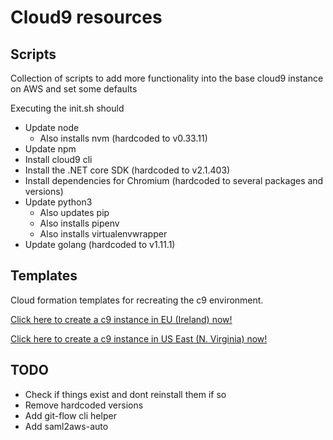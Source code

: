 # Cloud9 resources

## Scripts

Collection of scripts to add more functionality into the base cloud9 instance on AWS and set some defaults

Executing the init.sh should

* Update node
    * Also installs nvm (hardcoded to v0.33.11)
* Update npm
* Install cloud9 cli
* Install the .NET core SDK (hardcoded to v2.1.403)
* Install dependencies for Chromium (hardcoded to several packages and versions)
* Update python3
    * Also updates pip
    * Also installs pipenv
    * Also installs virtualenvwrapper
* Update golang (hardcoded to v1.11.1)

## Templates

Cloud formation templates for recreating the c9 environment.

[Click here to create a c9 instance in EU (Ireland) now!](https://console.aws.amazon.com/cloudformation/home?region=eu-west-1#/stacks/create/review?stackName=c9-magicbox&templateURL=https://s3.amazonaws.com/dev.cloudformation.mkoelle.com/c9.yaml)

[Click here to create a c9 instance in US East (N. Virginia) now!](https://console.aws.amazon.com/cloudformation/home?region=us-east-1#/stacks/create/review?stackName=c9-magicbox&templateURL=https://s3.amazonaws.com/dev.cloudformation.mkoelle.com/c9.yaml)

## TODO

* Check if things exist and dont reinstall them if so
* Remove hardcoded versions
* Add git-flow cli helper
* Add saml2aws-auto
